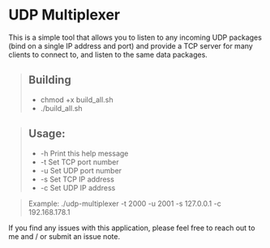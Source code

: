 # UDP Multiplexer

This is a simple tool that allows you to listen to any incoming UDP packages (bind on a single IP address and port) and provide a TCP server for many clients to connect to, and listen to the same data packages.

> ## Building
> + chmod +x build_all.sh
> + ./build_all.sh

> ## Usage:
> + -h                          Print this help message
> + -t <port number>            Set TCP port number
> + -u <port number>            Set UDP port number
> + -s <IPv4 address>           Set TCP IP address
> + -c <IPv4 address>           Set UDP IP address

> Example: ./udp-multiplexer -t 2000 -u 2001 -s 127.0.0.1 -c 192.168.178.1

If you find any issues with this application, please feel free to reach out to me and / or submit an issue note.